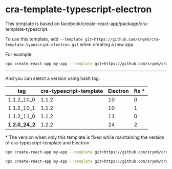 # cra-template-typescript-electron

This template is based on facebook/create-react-app/package/cra-template-typescript.

To use this template, add `--template git+https://github.com/srymh/cra-template-typescript-electron.git` when creating a new app.	

For example:  

``` sh
npx create-react-app my-app --template git+https://github.com/srymh/cra-template-typescript-electron.git
```

---

And you can select a version using hash tag.

| tag            | cra-typescript-template | Electron | fix \* |
| -------------- | ----------------------- | -------- | ------ |
| 1.1.2_10_0     | 1.1.2                   | 10       | 0      |
| 1.1.2_10_1     | 1.1.2                   | 10       | 1      |
| 1.1.2_11_0     | 1.1.2                   | 11       | 0      |
| **1.2.0_24_2** | 1.2.2                   | 24       | 2      |

\* The version when only this template is fixed while maintaining the version of cra-typescript-template and Electron

``` sh
npx create-react-app my-app --template git+https://github.com/srymh/cra-template-typescript-electron.git#1.1.2_10_1
```

``` sh
npx create-react-app my-app --template git+https://github.com/srymh/cra-template-typescript-electron.git#1.1.2_11_0
```
